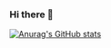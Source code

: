 ### Hi there 👋

[![Anurag's GitHub stats](https://github-readme-stats.vercel.app/api?username=ryan2414)](https://github.com/anuraghazra/github-readme-stats)

<!--
**ryan2414/ryan2414** is a ✨ _special_ ✨ repository because its `README.md` (this file) appears on your GitHub profile.

Here are some ideas to get you started:

- 🔭 I’m currently working on ...
- 🌱 I’m currently learning ...
- 👯 I’m looking to collaborate on ...
- 🤔 I’m looking for help with ...
- 💬 Ask me about ...
- 📫 How to reach me: ...
- 😄 Pronouns: ...
- ⚡ Fun fact: ...
-->
